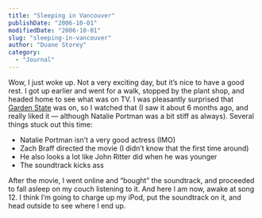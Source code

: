 ```yaml
---
title: "Sleeping in Vancouver"
publishDate: "2006-10-01"
modifiedDate: "2006-10-01"
slug: "sleeping-in-vancouver"
author: "Duane Storey"
category:
  - "Journal"
---
```


Wow, I just woke up. Not a very exciting day, but it’s nice to have a good rest. I got up earlier and went for a walk, stopped by the plant shop, and headed home to see what was on TV. I was pleasantly surprised that [Garden State](http://www.imdb.com/title/tt0333766/) was on, so I watched that (I saw it about 6 months ago, and really liked it — although Natalie Portman was a bit stiff as always). Several things stuck out this time:

- Natalie Portman isn’t a very good actress (IMO)
- Zach Braff directed the movie (I didn’t know that the first time around)
- He also looks a lot like John Ritter did when he was younger
- The soundtrack kicks ass

After the movie, I went online and “bought” the soundtrack, and proceeded to fall asleep on my couch listening to it. And here I am now, awake at song 12. I think I’m going to charge up my iPod, put the soundtrack on it, and head outside to see where I end up.